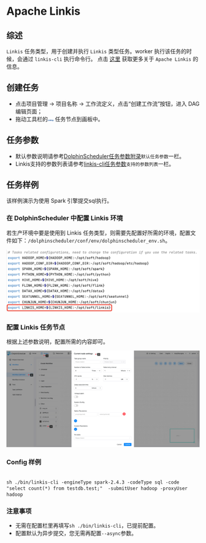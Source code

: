 # Apache Linkis

## 综述

`Linkis` 任务类型，用于创建并执行 `Linkis` 类型任务。worker 执行该任务的时候，会通过 `linkis-cli` 执行命令行。
点击 [这里](https://linkis.apache.org/) 获取更多关于 `Apache Linkis` 的信息。

## 创建任务

- 点击项目管理 -> 项目名称 -> 工作流定义，点击“创建工作流”按钮，进入 DAG 编辑页面；
- 拖动工具栏的<img src="../../../../img/tasks/icons/linkis.png" width="15"/> 任务节点到画板中。

## 任务参数

[//]: # (TODO: use the commented anchor below once our website template supports this syntax)
[//]: # (- 默认参数说明请参考[DolphinScheduler任务参数附录]&#40;appendix.md#默认任务参数&#41;`默认任务参数`一栏。)

- 默认参数说明请参考[DolphinScheduler任务参数附录](appendix.md)`默认任务参数`一栏。
- Linkis支持的参数列表请参考[linkis-cli任务参数](https://linkis.apache.org/zh-CN/docs/latest/user-guide/linkiscli-manual)`支持的参数列表`一栏。

## 任务样例

该样例演示为使用 Spark 引擎提交sql执行。

### 在 DolphinScheduler 中配置 Linkis 环境

若生产环境中要是使用到 Linkis 任务类型，则需要先配置好所需的环境，配置文件如下：`/dolphinscheduler/conf/env/dolphinscheduler_env.sh`。

![linkis_task01](../../../../img/tasks/demo/linkis_task01.png)

### 配置 Linkis 任务节点

根据上述参数说明，配置所需的内容即可。

![linkis_task02](../../../../img/tasks/demo/linkis_task02.png)

### Config 样例

```Config

sh ./bin/linkis-cli -engineType spark-2.4.3 -codeType sql -code "select count(*) from testdb.test;"  -submitUser hadoop -proxyUser hadoop 

```

### 注意事项

- 无需在配置栏里再填写`sh ./bin/linkis-cli`，已提前配置。
- 配置默认为异步提交，您无需再配置`--async`参数。



